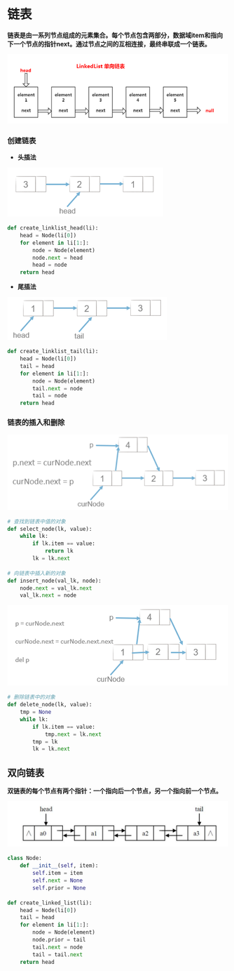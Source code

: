 # 链表
**链表是由一系列节点组成的元素集合。每个节点包含两部分，数据域item和指向下一个节点的指针next。通过节点之间的互相连接，最终串联成一个链表。**

![](static/imgs/linked_list.png)

### 创建链表
- **头插法**

![](static/imgs/linklist_head.png)

```python
def create_linklist_head(li):
    head = Node(li[0])
    for element in li[1:]:
        node = Node(element)
        node.next = head
        head = node
    return head
```

- **尾插法**

![](static/imgs/linked_list_tail.png)

```python
def create_linklist_tail(li):
    head = Node(li[0])
    tail = head
    for element in li[1:]:
        node = Node(element)
        tail.next = node
        tail = node
    return head
```

### 链表的插入和删除

![](static/imgs/linked_list_insert.png)

```python
# 查找到链表中值的对象
def select_node(lk, value):
    while lk:
        if lk.item == value:
            return lk
        lk = lk.next

# 向链表中插入新的对象
def insert_node(val_lk, node):
    node.next = val_lk.next
    val_lk.next = node


```

![](static/imgs/linked_list_delete.png)

```python
# 删除链表中的对象
def delete_node(lk, value):
    tmp = None
    while lk:
        if lk.item == value:
            tmp.next = lk.next
        tmp = lk
        lk = lk.next
```
## 双向链表
**双链表的每个节点有两个指针：一个指向后一个节点，另一个指向前一个节点。**

![](static/imgs/double_linked_list.png)

```python
class Node:
    def __init__(self, item):
        self.item = item
        self.next = None
        self.prior = None
        
def create_linked_list(li):
    head = Node(li[0])
    tail = head
    for element in li[1:]:
        node = Node(element)
        node.prior = tail
        tail.next = node
        tail = tail.next
    return head
```
